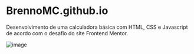 # BrennoMC.github.io
Desenvolvimento de uma calculadora básica com HTML, CSS e Javascript de acordo com o desafio do site Frontend Mentor.

![image](https://user-images.githubusercontent.com/28872534/125115711-170df500-e0c2-11eb-80f6-f79b09fe9254.png)

